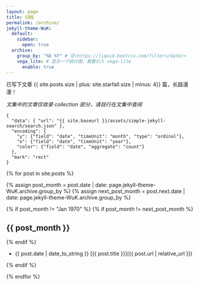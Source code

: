 ```yaml
---
layout: page
title: 归档
permalink: /archive/
jekyll-theme-WuK:
  default:
    sidebar:
      open: true
  archive:
    group_by: "%b %Y" # 见<https://liquid.bootcss.com/filters/date/>
    vega_lite: # 显示一个统计图，需要引入 vega-lite
      enable: true
---
```


已写下文章 {{ site.posts.size | plus: site.starfall.size |
 minus: 4}} 篇，长路漫漫！

_文集中的文章仅收录 collection 部分，请自行在文集中查阅_

```vega-lite
{
  "data": { "url": "{{ site.baseurl }}/assets/simple-jekyll-search/search.json" },
  "encoding": {
    "y": {"field": "date", "timeUnit": "month", "type": "ordinal"},
    "x": {"field": "date", "timeUnit": "year"},
    "color": {"field": "date", "aggregate": "count"}
  },
  "mark": "rect"
}
```

{% for post in site.posts %}

{% assign post_month = post.date | date: page.jekyll-theme-WuK.archive.group_by %}
{% assign next_post_month = post.next.date | date: page.jekyll-theme-WuK.archive.group_by %}

{% if post_month != "Jan 1970" %}
{% if post_month != next_post_month %}

## {{ post_month }}

{% endif %}

- {{ post.date | date_to_string }} [{{ post.title }}]({{ post.url | relative_url }})

{% endif %}

{% endfor %}